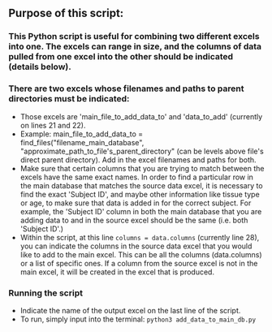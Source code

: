 ## Purpose of this script:
### This Python script is useful for combining two different excels into one. The excels can range in size, and the columns of data pulled from one excel into the other should be indicated (details below).

### There are two excels whose filenames and paths to parent directories must be indicated:
* Those excels are 'main_file_to_add_data_to' and 'data_to_add' (currently on lines 21 and 22).
* Example: main_file_to_add_data_to = find_files("filename_main_database", "approximate_path_to_file's_parent_directory" (can be levels above file's direct parent directory). Add in the excel filenames and paths for both.
* Make sure that certain columns that you are trying to match between the excels have the same exact names. In order to find a particular row in the main database that matches the source data excel, it is necessary to find the exact 'Subject ID', and maybe other information like tissue type or age, to make sure that data is added in for the correct subject. For example, the 'Subject ID' column in both the main database that you are adding data to and in the source excel should be the same (i.e. both 'Subject ID'.)
* Within the script, at this line `columns = data.columns` (currently line 28), you can indicate the columns in the source data excel that you would like to add to the main excel. This can be all the columns (data.columns) or a list of specific ones. If a column from the source excel is not in the main excel, it will be created in the excel that is produced.

### Running the script
* Indicate the name of the output excel on the last line of the script.
* To run, simply input into the terminal: `python3 add_data_to_main_db.py`



